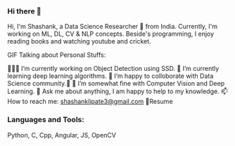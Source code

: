 ### Hi there 👋

Hi, I'm Shashank, a Data Science Researcher 🚀 from India. Currently, I'm working on ML, DL, CV & NLP concepts. Beside's programming, I enjoy reading books and watching youtube and cricket.

GIF
Talking about Personal Stuffs:

👨🏽‍💻 I’m currently working on Object Detection using SSD.
🌱 I’m currently learning deep learning algorithms.
👯 I’m happy to colloborate with Data Science community.🤝
🤔 I’m somewhat fine with Computer Vision and Deep Learning.
💬 Ask me about anything, I am happy to help to my knowledge.
📫 How to reach me: shashanklipate3@gmail.com
📝Resume

<!--
**slipate33/slipate33** is a ✨ _special_ ✨ repository because its `README.md` (this file) appears on your GitHub profile.

Here are some ideas to get you started:

- 🔭 I’m currently working on ...
- 🌱 I’m currently learning ...
- 👯 I’m looking to collaborate on ...
- 🤔 I’m looking for help with ...
- 💬 Ask me about ...
- 📫 How to reach me: ...
- 😄 Pronouns: ...
- ⚡ Fun fact: ...
-->
### Languages and Tools:
Python, C, Cpp, Angular, JS, OpenCV
     
